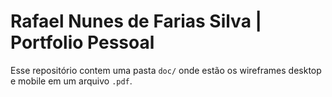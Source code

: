 # Rafael Nunes de Farias Silva | Portfolio Pessoal

Esse repositório contem uma pasta ```doc/``` onde estão os wireframes desktop e mobile em um arquivo ```.pdf```.
